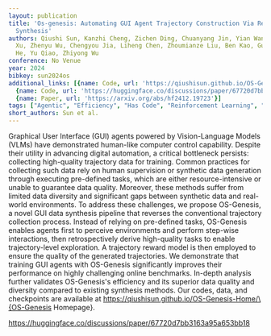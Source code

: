 ```yaml
---
layout: publication
title: 'Os-genesis: Automating GUI Agent Trajectory Construction Via Reverse Task
  Synthesis'
authors: Qiushi Sun, Kanzhi Cheng, Zichen Ding, Chuanyang Jin, Yian Wang, Fangzhi
  Xu, Zhenyu Wu, Chengyou Jia, Liheng Chen, Zhoumianze Liu, Ben Kao, Guohao Li, Junxian
  He, Yu Qiao, Zhiyong Wu
conference: No Venue
year: 2024
bibkey: sun2024os
additional_links: [{name: Code, url: 'https://qiushisun.github.io/OS-Genesis-Home/\{OS-Genesis'},
  {name: Code, url: 'https://huggingface.co/discussions/paper/67720d7bb3163a95a653bb18'},
  {name: Paper, url: 'https://arxiv.org/abs/hf2412.19723'}]
tags: ["Agentic", "Efficiency", "Has Code", "Reinforcement Learning", "Training Techniques"]
short_authors: Sun et al.
---
```

Graphical User Interface (GUI) agents powered by Vision-Language Models (VLMs) have demonstrated human-like computer control capability. Despite their utility in advancing digital automation, a critical bottleneck persists: collecting high-quality trajectory data for training. Common practices for collecting such data rely on human supervision or synthetic data generation through executing pre-defined tasks, which are either resource-intensive or unable to guarantee data quality. Moreover, these methods suffer from limited data diversity and significant gaps between synthetic data and real-world environments. To address these challenges, we propose OS-Genesis, a novel GUI data synthesis pipeline that reverses the conventional trajectory collection process. Instead of relying on pre-defined tasks, OS-Genesis enables agents first to perceive environments and perform step-wise interactions, then retrospectively derive high-quality tasks to enable trajectory-level exploration. A trajectory reward model is then employed to ensure the quality of the generated trajectories. We demonstrate that training GUI agents with OS-Genesis significantly improves their performance on highly challenging online benchmarks. In-depth analysis further validates OS-Genesis's efficiency and its superior data quality and diversity compared to existing synthesis methods. Our codes, data, and checkpoints are available at https://qiushisun.github.io/OS-Genesis-Home/\{OS-Genesis Homepage\}.

https://huggingface.co/discussions/paper/67720d7bb3163a95a653bb18
